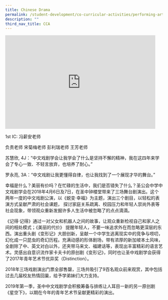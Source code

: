 ```yaml
---
title: Chinese Drama
permalink: /student-development/co-curricular-activities/performing-arts-groups/chinese-drama
description: ""
third_nav_title: CCA
---
```

<iframe allowfullscreen="true" height="299" width="480" frameborder="0" src="https://docs.google.com/presentation/d/e/2PACX-1vREXgRP02_XARvogzIEkrEuMfM7EhDJDapBmuPPO0X49Apc_CcA0y04fw50dVdxUMWsVoJME0pGxEIC/embed?start=false&amp;loop=false&amp;delayms=3000"></iframe>

1st IC: 冯薪安老师

负责老师
宋菊梅老师
彭利瑞老师
王芳老师

苏慧欣, 4J：“中文戏剧学会让我学会了什么是坚持不懈的精神，我在这四年来学会了专心一致、不轻言放弃，也培养了耐心。”

罗永亮, 3A：“中文戏剧让我更懂得自律，也让我找到了一个展现才华的舞台。”


幸福是什么？美丽有价吗？在忙碌的生活中，我们是否错失了什么？圣公会中学中文戏剧学会在2018年4月6日及7日，在圣中钟楼堂带来了三场舞台剧演出。这个两年一度的中文戏剧公演，以《蜕变·幸福》为主题，演出三个剧目，以轻松的表演方式呈献严肃的社会课题， 探讨家庭关系疏离、校园压力和年轻人崇尚外表等社会现象，带领观众重新发掘许多人生活中被忽略了的点点滴滴。

   《记得·记得》通过一对父女和机器人之间的故事，让观众重新检视自己和家人之间的相处模式；《美丽的代价》 提醒年轻人，不要一味追求外在而忽略更深层的东西。演出重头剧《变形记》大胆创新，呈献一个中学生逃离现实中的竞争与唠叨，幻化成一只昆虫的奇幻历程。充满动感的形体剧场，带有浓厚的新加坡本土风味，全剧除了中、英文对白以外，还夹带马来文、福建话等，表现出丰富精彩的语言艺术。灵感出自意识流作家卡夫卡的原创剧《变形记》，同时也让圣中戏剧学会获得了2017年青年艺术节优异奖（Distinction）。

   2018年三场戏剧演出门票全部售罄，三场共吸引了9百名观众前来观赏，其中包括过去几届校友热情回巢，给予学弟妹们大力支持。 

   2019年第一季，圣中中文戏剧学会积极筹备与排练让人耳目一新的另一原创剧《星空下》，以期在今年的青年艺术节呈献更精彩的演出。